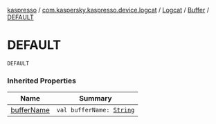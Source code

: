[kaspresso](../../../index.md) / [com.kaspersky.kaspresso.device.logcat](../../index.md) / [Logcat](../index.md) / [Buffer](index.md) / [DEFAULT](./-d-e-f-a-u-l-t.md)

# DEFAULT

`DEFAULT`

### Inherited Properties

| Name | Summary |
|---|---|
| [bufferName](buffer-name.md) | `val bufferName: `[`String`](https://kotlinlang.org/api/latest/jvm/stdlib/kotlin/-string/index.html) |
